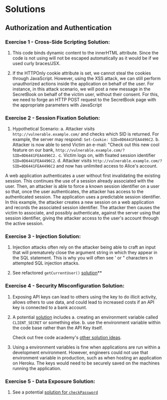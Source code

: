 # Solutions

## Authorization and Authentication

### Exercise 1 - Cross-Side Scripting Solution:

1. This code binds dynamic content to the innerHTML attribute. Since the code is not using will not be escaped automatically as it would be if we used curly braces/JSX.

2. If the HTTPOnly cookie attribute is set, we cannot steal the cookies through JavaScript. However, using the XSS attack, we can still perform unauthorized actions inside the application on behalf of the user. For instance, in this attack scenario, we will post a new message in the SecretBook on behalf of the victim user, without their consent. For this, we need to forge an HTTP POST request to the SecretBook page with the appropriate parameters with JavaScript

### Exercise 2 - Session Fixation Solution:

1. Hypothetical Scenario:
   a. Attacker visits `http://vulnerable.example.com/` and checks which SID is returned. For example, the server may respond: `Set-Cookie: SID=0D6441FEA4496C2`.
   b. Attacker is now able to send Victim an e-mail: "Check out this new cool feature on our bank, `http://vulnerable.example.com/?SID=0D6441FEA4496C2.`
   c. Victim logs on, with fixated session identifier `SID=0D6441FEA4496C2`.
   d. Attacker visits `http://vulnerable.example.com/?SID=0D6441FEA4496C2` and now has unlimited access to Alice's account.

A web application authenticates a user without first invalidating the existing session. This continues the use of a session already associated with the user. Then, an attacker is able to force a known session identifier on a user so that, once the user authenticates, the attacker has access to the authenticated session. The application uses a predictable session identifier. In this example, the attacker creates a new session on a web application and records the associated session identifier. The attacker then causes the victim to associate, and possibly authenticate, against the server using that session identifier, giving the attacker access to the user's account through the active session.

### Exercise 3 - Injection Solution:

1. Injection attacks often rely on the attacker being able to craft an input that will prematurely close the argument string in which they appear in the SQL statement. This is why you will often see ' or " characters in attempted SQL injection attacks.

2. See refactored `getCurrentUser()` [solution](/lesson-7-authentication_authorization/solutions/1-injection/injection.js)\*\*

### Exercise 4 - Security Misconfiguration Solution:

1. Exposing API keys can lead to others using the key to do illicit activity, allows others to use data, and could lead to increased costs if an API key is connected to a bank account.

2. A potential [solution](/lesson-7-authentication_authorization/solutions/weather-app-solutions.js) includes
   a. creating an environment variable called `CLIENT_SECRET` or something else.
   b. use the environment variable within the code base rather than the API Key itself.

   Check out free code academy's [other solution ideas](https://www.freecodecamp.org/news/how-to-securely-store-api-keys-4ff3ea19ebda/).

3. Using a environment variables is fine when applications are run within a development environment. However, engineers could not use that environment variable in production, such as when hosting an application on Heroku. The keys would need to be securely saved on the machines running the application.

### Exercise 5 - Data Exposure Solution:

1. See a potential [solution for `checkPassword`](/lesson-7-authentication_authorization/solutions/4-data-exposure/check-password-1.js)
